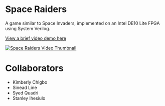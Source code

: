 # Space Raiders
A game similar to Space Invaders, implemented on an Intel DE10 Lite FPGA using System Verilog.

[View a brief video demo here](https://www.youtube.com/watch?v=2cDBiSN_Zxs)

[![Space Raiders Video Thumbnail](https://user-images.githubusercontent.com/47716543/172198275-f46ece45-73dd-441e-9f97-1a1ab6f1e7ea.png)](https://www.youtube.com/watch?v=2cDBiSN_Zxs)

# Collaborators
- Kimberly Chigbo
- Sinead Line
- Syed Quadri
- Stanley Ihesiulo 
